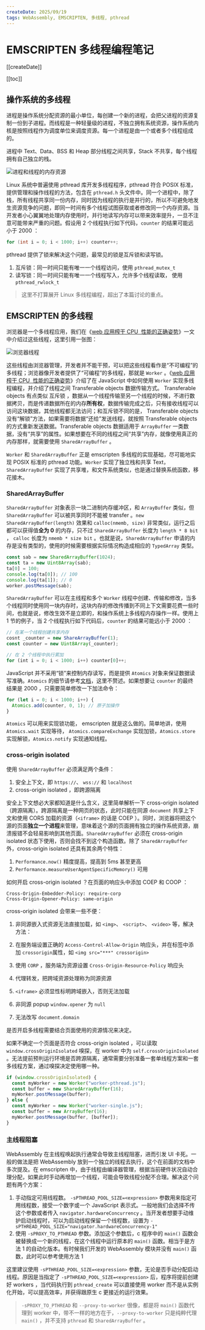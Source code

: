 ```yaml
---
createDate: 2025/09/19
tags: WebAssembly, EMSCRIPTEN, 多线程, pthread
---
```


# EMSCRIPTEN 多线程编程笔记

[[createDate]]

[[toc]]

## 操作系统的多线程

进程是操作系统分配资源的最小单位，每创建一个新的进程，会把父进程的资源复制一份到子进程。而线程是一种轻量级的进程，不独立拥有系统资源，操作系统内核是按照线程作为调度单位来调度资源。每一个进程是由一个或者多个线程组成的。

进程中 Text、Data、BSS 和 Heap 部分线程之间共享，Stack 不共享，每个线程拥有自己独立的栈。

![进程和线程的内存资源](https://dev-to-uploads.s3.amazonaws.com/uploads/articles/hwcag6umsqdenarcv31f.png)

Linux 系统中普遍使用 pthread 库开发多线程程序，pthread 符合 POSIX 标准，提供管理和操作线程的方法，包含在 `pthread.h` 头文件中。同一个进程中，除了栈，所有线程共享同一份内存，同时因为线程的执行是并行的，所以不可避免地发生资源竞争的问题，即同一时间有多个线程试图获取或者修改同一个内存资源。当开发者小心翼翼地处理内存使用时，并行地读写内存可以带来效率提升，一旦不注意可能带来严重的问题。假设用 2 个线程执行如下代码，`counter` 的结果可能远小于 2000 ：

```c
for (int i = 0; i < 1000; i++) counter++;
```

pthread 提供了锁来解决这个问题，最常见的锁是互斥锁和读写锁。

1. 互斥锁：同一时间只能有唯一一个线程访问，使用 `pthread_mutex_t`
2. 读写锁：同一时间只能有唯一一个线程写入，允许多个线程读取， 使用 `pthread_rwlock_t`

> 这里不打算展开 Linux 多线程编程，超出了本篇讨论的重点。

## EMSCRIPTEN 的多线程

浏览器是一个多线程应用，我们在《[web 应用榨干 CPU  性能的正确姿势](https://dev.to/yangholmes/web-ying-yong-zha-gan-cpu-xing-neng-de-zheng-que-zi-shi-218n)》一文中介绍过这些线程，这里引用一张图：

![浏览器线程](https://dev-to-uploads.s3.amazonaws.com/uploads/articles/3psq8x3j384qxosrchx9.png)

这些线程由浏览器管理，开发者并不能干预，可以把这些线程看作是“不可编程”的多线程；浏览器像开发者提供了“可编程”的多线程，那就是 `Worker` 。《[web 应用榨干 CPU  性能的正确姿势](https://dev.to/yangholmes/web-ying-yong-zha-gan-cpu-xing-neng-de-zheng-que-zi-shi-218n)》介绍了在 JavaScript 中如何使用 `Worker` 实现多线程编程，并介绍了线程之间 Transferable objects 数据传输方式。 Transferable objects 有点类似 互斥锁 ，数据从一个线程传输至另一个线程的时候，不进行数据拷贝，而是传递数据所在的内存**所有权**，数据传输完成之后，只有接收线程可以访问这块数据，其他线程都无法访问；和互斥锁不同的是， Transferable objects 没有“解锁”方法，如果需要将数据“还给”发送线程，就按照 Transferable objects 的方式重新发送数据。Transferable objects 数据适用于 `ArrayBuffer` 一类数据，没有“共享”的属性。如果想要在不同的线程之间“共享”内存，就像使用真正的内存那样，就需要使用 `SharedArrayBuffer` 。

`Worker` 和 `SharedArrayBuffer` 正是 emscripten 多线程的实现基础，尽可能地实现 POSIX 标准的 pthread 功能。`Worker` 实现了独立栈和共享 Text， `SharedArrayBuffer` 实现了共享堆，和文件系统类似，也是通过替换系统函数，移花接木。

### SharedArrayBuffer

`SharedArrayBuffer` 对象表示一块二进制内存缓冲区，和 `ArrayBuffer` 类似，但 `SharedArrayBuffer` 可以被共享同时不能被 transfer 。`new SharedArrayBuffer(length)` 效果和 `calloc(nmemb, size)` 非常类似，运行之后都可以获得值**全为 0** 的内存，只不过 `SharedArrayBuffer` 长度为 `length * 8 bit` ， `calloc` 长度为 `nmemb * size bit` 。也就是说，`SharedArrayBuffer` 申请的内存是没有类型的，使用的时候需要根据实际情况构造成相应的 `TypedArray` 类型。

```JavaScript
const sab = new SharedArrayBuffer(1024);
const ta = new Uint8Array(sab);
ta[0] = 100;
console.log(ta[0]); // 100
console.log(ta[1]); // 0
worker.postMessage(sab);
```

`SharedArrayBuffer` 可以在主线程和多个 `Worker` 线程中创建、传输和修改，当多个线程同时使用同一块内存时，这块内存的修改传播到不同上下文需要花费一些时间，也就是说，修改生效不是立即的，和操作系统上多线程内存操作一样。使用上 1 节的例子，当 2 个线程执行如下代码后，`counter` 的结果可能远小于 2000 ：

```JavaScript
// 在某一个线程创建共享内存
cosnt _counter = new ShareArrayBuffer(1);
const counter = new Uint8Array(_counter);

// 在 2 个线程中执行累加
for (int i = 0; i < 1000; i++) counter[0]++;
```

JavaScript 并不采用“锁”来控制内存读写，而是提供 `Atomics` 对象来保证数据读写准确。`Atomics` 的细节请参考[文档](https://developer.mozilla.org/en-US/docs/Web/JavaScript/Reference/Global_Objects/Atomics)，这里不赘述。如果想要让 `counter` 的最终结果是 2000 ，只需要简单修改一下加法命令：

```JavaScript
for (let i = 0; i < 1000; i++) {
  Atomics.add(counter, 0, 1); // 原子加操作
}
```

`Atomics` 可以用来实现锁功能， emscripten 就是这么做的。简单地讲，使用 `Atomics.wait` 实现等待， `Atomics.compareExchange` 实现加锁，`Atomics.store` 实现解锁，`Atomics.notify` 实现通知线程。

### cross-origin isolated

使用 `SharedArrayBuffer` 必须满足两个条件：

1. 安全上下文，即 `https://`、 `wss://` 和 `localhost`
2. cross-origin isolated ，即跨源隔离

安全上下文想必大家都知道是什么含义，这里简单解析一下 cross-origin isolated（跨源隔离）。跨源隔离是一种网页的状态，此时只能在同源 `document` 共享上下文和使用 CORS 加载的资源（`<iframe>` 的话是 COEP ）。同时，浏览器将把这个源的页面**独立一个进程**来管理，意味着这个源的页面拥有独立的操作系统资源，崩溃报错不会轻易影响到其他页面。`SharedArrayBuffer` 必须在 cross-origin isolated 状态下使用，否则会找不到这个构造函数。除了 `SharedArrayBuffer` 外，cross-origin isolated 还具有其余两个特性：

1. `Performance.now()` 精度提高，提高到 5ms 甚至更高
2. `Performance.measureUserAgentSpecificMemory()` 可用

如何开启 cross-origin isolated ？在页面的响应头中添加 COEP 和 COOP ：

```
Cross-Origin-Embedder-Policy: require-corp
Cross-Origin-Opener-Policy: same-origin
```

cross-origin isolated 会带来一些不便：

1. 非同源嵌入式资源无法直接加载，如 `<img>`、 `<script>`、 `<video>` 等，解决方法：
1. 在服务端设置正确的 `Access-Control-Allow-Origin` 响应头，并在标签中添加 `crossorigin`属性，如 `<img src="***" crossorigin>`
1. 使用 `CORP` ，服务端为资源设置 `Cross-Origin-Resource-Policy` 响应头
1. 代理转发，把跨域资源处理称为同源资源

1. `<iframe>` 必须显性标明跨域嵌入，否则无法加载

1. 非同源 popup `window.opener` 为 `null`

1. 无法改写 `document.domain`

是否开启多线程需要结合页面使用的资源情况来决定。

如果不确定一个页面是否符合 cross-origin isolated ，可以读取 `window.crossOriginIsolated` 嗅探，在 worker 中为 `self.crossOriginIsolated` 。无法提前预判运行环境是否跨源隔离，通常需要分别准备一套单线程方案和一套多线程方案，通过嗅探决定使用哪一种。

```JavaScript
if (window.crossOriginIsolated) {
  const myWorker = new Worker("worker-pthread.js");
  const buffer = new SharedArrayBuffer(16);
  myWorker.postMessage(buffer);
} else {
  const myWorker = new Worker("worker-single.js");
  const buffer = new ArrayBuffer(16);
  myWorker.postMessage(buffer, [buffer]);
}
```

### 主线程阻塞

WebAssembly 在主线程唤起执行通常会导致主线程阻塞，进而引发 UI 卡死。一般的做法是把 WebAssembly 放到一个独立的线程去执行，这个在前面的文档中多次提及。在 emscripten 中，由于线程由编译器管理，根据当前硬件状况自动合理分配，如果此时手动再增加一个线程，可能会导致线程分配不合理。解决这个问题有两个方案：

1. 手动指定可用线程数。 `-sPTHREAD_POOL_SIZE=<expression>` 参数用来指定可用线程数，接受一个数字或一个 JavaScript 表示式。一般地我们会选择不传这个参数或者传入 `navigator.hardwareConcurrency` 。当开发者想要手动维护启动线程时，可以为启动线程保留一个线程数，设置为 `-sPTHREAD_POOL_SIZE="navigator.hardwareConcurrency-1"`
2. 使用 `-sPROXY_TO_PTHREAD` 参数。添加这个参数后，c 程序中的 `main()` 函数会被替换成一个新的线程，在这个线程中运行原本的 `main()` 函数。相当于是方法 1 的自动化版本。有时候我们开发的 WebAssembly 模块并没有 `main()` 函数，此时可以参考使用方法 1

这里建议使用 `-sPTHREAD_POOL_SIZE=<expression>` 参数，无论是否手动分配启动线程。原因是当指定了 `-sPTHREAD_POOL_SIZE=<expression>` 后，程序将提前创建好 workers ，当代码执行到 `pthread_create` 可以直接使用 worker 而不是从实例化开始，可以提高效率，并获得跟原生 c 更接近的运行效果。

> `-sPROXY_TO_PTHREAD` 和 `--proxy-to-worker` 很像，都是将 `main()` 函数代理到 worker 中，带不一样的地方在于，`--proxy-to-worker` 只是纯粹代理 `main()` ，并不支持 `pthread` 和 `SharedArrayBuffer` 。
